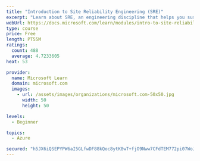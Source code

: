 ```yaml
---
title: "Introduction to Site Reliability Engineering (SRE)"
excerpt: "Learn about SRE, an engineering discipline that helps you sustainably achieve the appropriate level of reliability in your systems, services, and products."
webUrl: https://docs.microsoft.com/learn/modules/intro-to-site-reliability-engineering/
type: course
price: Free
length: PT55M
ratings:
  count: 488
  average: 4.7233605
heat: 53

provider:
  name: Microsoft Learn
  domain: microsoft.com
  images:
    - url: /assets/images/organizations/microsoft.com-50x50.jpg
      width: 50
      height: 50

levels:
  - Beginner

topics:
  - Azure

secured: "h5JX6iQSEPYPW6aI5GLfwDF88kQoc8ytK8wT+fjO9Nww7CFdTEM772pi07WoJXTWWFYAkaHGwBGJd6+UiN4hgq8lnL0NYPym1pTdT+trU2X2L6DN6SbIP6wFHtFiQWuarUCWWqjx3bB++rVrvdQJtWEH105d3yiAQh6U7ht+64g1E/d7iokXYxY6x8OXv3ViHHmXXKuLslFICx5vCV19A36+INsXXEeptVYfOgUl5K5cRLwAXMPwGmp/ae0qE0UCMc6jDqJ6Bptvf/wPC2mE9tblwCPpB2T+XghZIUGaRuBWjsCi/6LwoctdjXd/fHHeVE1BO34xpeusBrIBSdzk1e5QeMlPM25Zv5NEpeTaltvJ0rsP2B0jIYPcdtAk00gKbmEIuEpOrdxrnVXLL3shOjRGOxReXu3vV7eOcRSI1CM=;AGZihbVXRx3LYIacE05VNA=="
---
```



